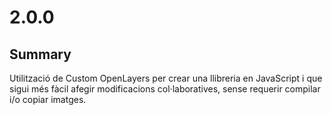 # 2.0.0

## Summary

Utilització de Custom OpenLayers per crear una llibreria en JavaScript i que sigui més fàcil afegir modificacions col·laboratives, sense requerir compilar i/o copiar imatges.
